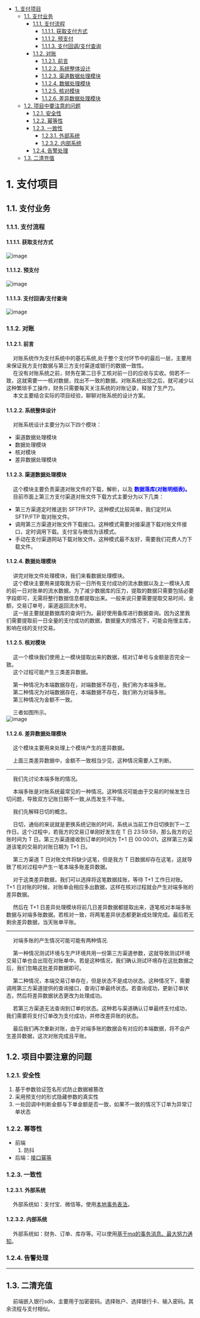 

<!-- TOC -->

- [1. 支付项目](#1-支付项目)
    - [1.1. 支付业务](#11-支付业务)
        - [1.1.1. 支付流程](#111-支付流程)
            - [1.1.1.1. 获取支付方式](#1111-获取支付方式)
            - [1.1.1.2. 预支付](#1112-预支付)
            - [1.1.1.3. 支付回调/支付查询](#1113-支付回调支付查询)
        - [1.1.2. 对账](#112-对账)
            - [1.1.2.1. 前言](#1121-前言)
            - [1.1.2.2. 系统整体设计](#1122-系统整体设计)
            - [1.1.2.3. 渠道数据处理模块](#1123-渠道数据处理模块)
            - [1.1.2.4. 数据处理模块](#1124-数据处理模块)
            - [1.1.2.5. 核对模块](#1125-核对模块)
            - [1.1.2.6. 差异数据处理模块](#1126-差异数据处理模块)
    - [1.2. 项目中要注意的问题](#12-项目中要注意的问题)
        - [1.2.1. 安全性](#121-安全性)
        - [1.2.2. 幂等性](#122-幂等性)
        - [1.2.3. 一致性](#123-一致性)
            - [1.2.3.1. 外部系统](#1231-外部系统)
            - [1.2.3.2. 内部系统](#1232-内部系统)
        - [1.2.4. 告警处理](#124-告警处理)
    - [1.3. 二清充值](#13-二清充值)

<!-- /TOC -->


# 1. 支付项目  
<!-- 
码云上不错的几个支付相关的项目
https://mp.weixin.qq.com/s?__biz=MzA4MTk3MjI0Mw==&mid=2247487121&idx=1&sn=f9a2a75d14fa3b1b3401fce6d613f90e&chksm=9f8d93eda8fa1afbc5971dc436eed0288fbae3bfc041acbe19846c2bab60a378f888690fbbdd&mpshare=1&scene=1&srcid=&sharer_sharetime=1573400384876&sharer_shareid=b256218ead787d58e0b58614a973d00d&key=dee829c9aae7a0c01d07b1991447c4f5d0986fdb3dc2f46f292484d4afb536ebce532b9a04fb67c0cd21daa83f6c1ae10736c69f629c30c7fa6383b96fa03624662cd73bd896e4e104b1dd8033be5c82&ascene=1&uin=MTE1MTYxNzY2MQ%3D%3D&devicetype=Windows+10&version=62070152&lang=zh_CN&pass_ticket=jJEy3kCpzSU46vQnPYwujJ%2FMZDu5tpN7sY32I3V5fxoKvSV4rqdrYUcoZ5Odz%2FWZ

-->

## 1.1. 支付业务  

### 1.1.1. 支付流程  

#### 1.1.1.1. 获取支付方式
![image](https://gitee.com/wt1814/pic-host/raw/master/images/project/pay-3.png)  

#### 1.1.1.2. 预支付
![image](https://gitee.com/wt1814/pic-host/raw/master/images/project/pay-1.png)  

#### 1.1.1.3. 支付回调/支付查询
![image](https://gitee.com/wt1814/pic-host/raw/master/images/project/pay-2.png)  


### 1.1.2. 对账
<!-- 
https://blog.csdn.net/a568418299/article/details/88820324
-->

#### 1.1.2.1. 前言
&emsp; 对账系统作为支付系统中的基石系统,处于整个支付环节中的最后一层，主要用来保证我方支付数据与第三方支付渠道或银行的数据一致性。  
&emsp; 在没有对账系统之前，财务在第二日手工核对前一日的应收与实收。倘若不一致，这就需要一一核对数据，找出不一致的数据。对账系统出现之后，就可减少以这种繁琐手工操作，财务只需要每天关注系统的对账记录，释放了生产力。  
&emsp; 本文主要结合实际的项目经验，聊聊对账系统的设计方案。   

#### 1.1.2.2. 系统整体设计
&emsp; 对账系统设计主要分为以下四个模块：  

* 渠道数据处理模块
* 数据处理模块
* 核对模块
* 差异数据处理模块


#### 1.1.2.3. 渠道数据处理模块
&emsp; 这个模块主要负责渠道对账文件的下载，解析，以及 **<font color = "blue">数据落库(对账明细表)。</font>**    
&emsp; 目前市面上第三方支付渠道对账文件下载方式主要分为以下几类：  

* 第三方渠道定时推送到 SFTP/FTP。这种模式比较简单，我们定时从 SFTP/FTP 取对账文件。  
* 调用第三方渠道对账文件下载接口。这种模式需要对接渠道下载对账文件接口，定时调用下载。支付宝与微信为该模式。  
* 手动在支付渠道网站下载对账文件。这种模式最不友好，需要我们花费人力下载文件。  

#### 1.1.2.4. 数据处理模块
&emsp; 讲完对账文件处理模块，我们来看数据处理模块。  
&emsp; 这个模块主要用来提取我方前一日所有支付成功的流水数据以及上一模块入库的前一日对账单的流水数据。为了减少数据库的压力，提取的数据只需要包括必要字段即可，无需将整行数据信息都提取出来。一般来说只要需要提取交易时间，金额，交易订单号，渠道返回流水号。   
&emsp; 这一层主要就是数据库的查询行为。最好使用备库进行数据查询。因为这里我们需要提取前一日全量的支付成功的数据，数据量大的情况下，可能会拖慢主库，影响在线的支付交易。  

#### 1.1.2.5. 核对模块
&emsp; 这一个模块我们使用上一模块提取出来的数据，核对订单号与金额是否完全一致。  
&emsp; 这个过程可能产生三类差异数据。

&emsp; 第一种情况为本端数据存在，对端数据不存在，我们称为本端多账。  
&emsp; 第二种情况为对端数据存在，本端数据不存在，我们称为对端多账。  
&emsp; 第三种情况为金额不一致。  

&emsp; 三者如图所示。  
![image](https://gitee.com/wt1814/pic-host/raw/master/images/project/pay-4.png)  

#### 1.1.2.6. 差异数据处理模块  
&emsp; 这个模块主要用来处理上个模块产生的差异数据。  

&emsp; 上面三类差异数据中，金额不一致相当少见，这种情况需要人工判断。  

--------
&emsp; 我们先讨论本端多账的情况。  

&emsp; 本端多账是对账系统最常见的一种情况。这种情况可能由于交易的时候发生日切问题，导致双方记账日期不一致,从而发生不平账。  

&emsp; 我们先解释日切的概念。  

&emsp; 日切，通俗的来说就是更换系统记账的时间，系统从当前工作日切换到下一工作日。这个过程中，若我方的交易订单刚好发生在 T 日 23:59:59，那么我方的记账时间为 T 日。第三方渠道接收到订单的时间为 T+1 日 00:00:01，这样第三方渠道该笔的交易的对账日期为 T+1 日。  

&emsp; 第三方渠道 T 日对账文件将缺少这笔，但是我方 T 日数据却存在这笔，这就导致了核对过程中产生一笔本端多账差异数据。  

&emsp; 对于这类差异数据，我们可以选择将这笔数据挂账，等待 T+1 工作日对账。T+1 日对账的时候，对账单会相应多出数据，这样在核对过程就会产生对端多账的差异数据。  

&emsp; 然后在 T+1 日差异处理模块将前几日差异数据都提取出来，逐笔核对本端多账数据与对端多账数据。若核对一致，将两笔差异状态都更新成处理完成。最后若无剩余差异数据，当天账单平账。  

--------
&emsp; 对端多账的产生情况可能可能有两种情况.  

&emsp; 第一种情况测试环境与生产环境共用一份第三方渠道参数，这就导致测试环境交易订单也会出现在对账单中。若是这种情况，我们确认测试环境存在这批数据之后，我们忽略这批差异数据即可。  

&emsp; 第二种情况，本端交易订单存在，但是状态不是成功状态。这种情况下，需要调用第三方渠道提供的查询接口，查询订单最终状态。若查询成功，更新订单状态，然后将差异数据状态更改为处理成功。  

&emsp; 若第三方渠道无法查询到订单的状态。这种若与渠道确认订单最终支付成功，我们需要将支付订单改为支付成功，并修改差异账的状态。  

&emsp; 最后我们再次重新对账，由于对端多账的数据会有对应的本端数据，将不会产生差异数据，这次对账完成且平账。  


## 1.2. 项目中要注意的问题  
### 1.2.1. 安全性
1. 基于参数验证签名形式防止数据被篡改
2. 采用预支付的形式隐藏参数的真实性
3. 一处回调中判断金额与下单金额是否一致，如果不一致的情况下订单为异常订单状态

<!-- 
很简单，我们提交的表单有可能被黑客截获并篡改，然后发给银联。
这种情况通过签名解决，也就是RSA算法，银联有私钥，发给我们公钥，公钥签名，只有私钥才能验签，如果黑客对提交的表单数据进行了篡改，是通不过验签的。
但是万一黑客就是很牛逼，篡改了金额，本来1000块的东西，提交给银联，他给篡改成1分钱，银联也没验出来，怎么办？
为了防止这种情况，我们必须要在银联回调我们后，我们设置自己的数据库支付状态为成功之前，先对银联实际支付金额进行判断，如果和我们提交的不一致，则不能设置为支付成功，要设置成支付异常，然后报警。
但是万一黑客就是牛逼到跟上帝一样，银行回调的数据他又给改了，改回1000了咋办，我们也没法判断。
这时日志又派上用场了，我前面说过，所有支付流程必须记日志，所有操作步骤都是可查的，那么在每月一次的和银联的对账中，这种人是逃不了的，最终会被查出来，还是那句话，概率太小，所以也不用担心工作量的问题。
-->


### 1.2.2. 幂等性  
* 前端
    1. 防抖
* 后端：[接口幂等](/docs/web/interface/idempotent.md)  

### 1.2.3. 一致性
#### 1.2.3.1. 外部系统  
&emsp; 外部系统如：支付宝、微信等。使用[本地事务表法](/docs/microService/thinking/news.md)。    


#### 1.2.3.2. 内部系统  
&emsp; 外部系统如：财务、订单、库存等。可以使用[基于mq的事务消息、最大努力通知](/docs/microService/thinking/news.md)。  


### 1.2.4. 告警处理  



-----------

## 1.3. 二清充值  
&emsp; 前端嵌入银行sdk，主要用于加密密码。选择账户、选择银行卡、输入密码。其余流程与支付相似。    

